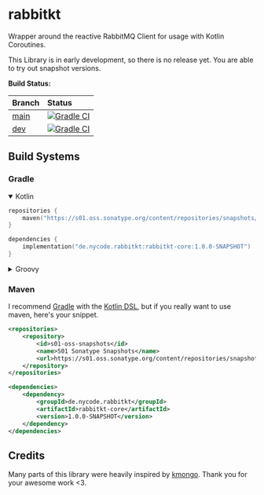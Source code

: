 # rabbitkt

Wrapper around the reactive RabbitMQ Client for usage with Kotlin Coroutines.

This Library is in early development, so there is no release yet. You are able to try out snapshot versions.

**Build Status:**

| Branch | Status |
| ------ |:------ |
| [main](https://github.com/NyCodeGHG/rabbitkt/tree/main)   | [![Gradle CI](https://github.com/NyCodeGHG/rabbitkt/actions/workflows/ci.yml/badge.svg?branch=main)](https://github.com/NyCodeGHG/rabbitkt/actions/workflows/ci.yml) |
| [dev](https://github.com/NyCodeGHG/rabbitkt/tree/dev) | [![Gradle CI](https://github.com/NyCodeGHG/rabbitkt/actions/workflows/ci.yml/badge.svg?branch=dev)](https://github.com/NyCodeGHG/rabbitkt/actions/workflows/ci.yml) |

## Build Systems

### Gradle

<details open>
<summary>Kotlin</summary>

```kotlin
repositories {
    maven("https://s01.oss.sonatype.org/content/repositories/snapshots/")
}

dependencies {
    implementation("de.nycode.rabbitkt:rabbitkt-core:1.0.0-SNAPSHOT")
}
```

</details>

<details>
<summary>Groovy</summary>

```groovy
repositories {
    maven {
        url "https://s01.oss.sonatype.org/content/repositories/snapshots/"
    }
}

dependencies {
    implementation 'de.nycode.rabbitkt:rabbitkt-core:1.0.0-SNAPSHOT'
}
```

</details>

### Maven

I recommend [Gradle](https://gradle.org) with the [Kotlin DSL](https://gradle.org/kotlin/), but if you really want to
use maven, here's your snippet.

```xml
<repositories>
    <repository>
        <id>s01-oss-snapshots</id>
        <name>S01 Sonatype Snapshots</name>
        <url>https://s01.oss.sonatype.org/content/repositories/snapshots/</url>
    </repository>
</repositories>
```

```xml
<dependencies>
    <dependency>
        <groupId>de.nycode.rabbitkt</groupId>
        <artifactId>rabbitkt-core</artifactId>
        <version>1.0.0-SNAPSHOT</version>
    </dependency>
</dependencies>
```

## Credits

Many parts of this library were heavily inspired by [kmongo](https://github.com/Litote/kmongo). Thank you for your
awesome work <3.
